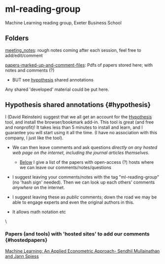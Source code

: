 # ml-reading-group
Machine Learning reading group, Exeter Business School

## Folders

[meeting_notes](meeting_notes): rough notes coming after each session, feel free to add/edit/comment

[papers-marked-up-and-comment-files](papers-marked-up-and-comment-files): Pdfs of papers stored here; with notes and comments (?)  
- BUT see [hypothesis](#hypothesis) shared annotations

Any shared 'developed' material could be put here.

## Hypothesis shared annotations {#hypothesis}

I (David Reinstein) suggest that we all get an account for the [Hypothesis](https://web.hypothes.is/) tool, and install the browser/bookmark add-in. This tool is great (and free and nonprofit)! It takes less than 5 minutes to install and learn, and I guarantee you will start using it all the time. (I have no association with this company, I just like the tool). 

- We can then leave comments and ask questions *directly on any hosted web page on the internet, including the journal articles themselves.*
   - [Below](#hostedpapers) I give a list of the papers with open-access (?) hosts where we can leave our comments/notes/questions

- I suggest leaving your comments/notes with the tag "ml-reading-group" (no 'hash sign' needed). Then we can look up each others' comments *anywhere* on the internet. 

- I suggest leaving these as *public* comments; down the road we may be able to engage experts and even the original authors in this. 

- It allows math notation etc 

\

### Papers (and tools) with 'hosted sites' to add our comments {#hostedpapers}

[Machine Learning: An Applied Econometric Approach- Sendhil Mullainathan and Jann Spiess](https://pubs.aeaweb.org/doi/pdfplus/10.1257/jep.31.2.87)

